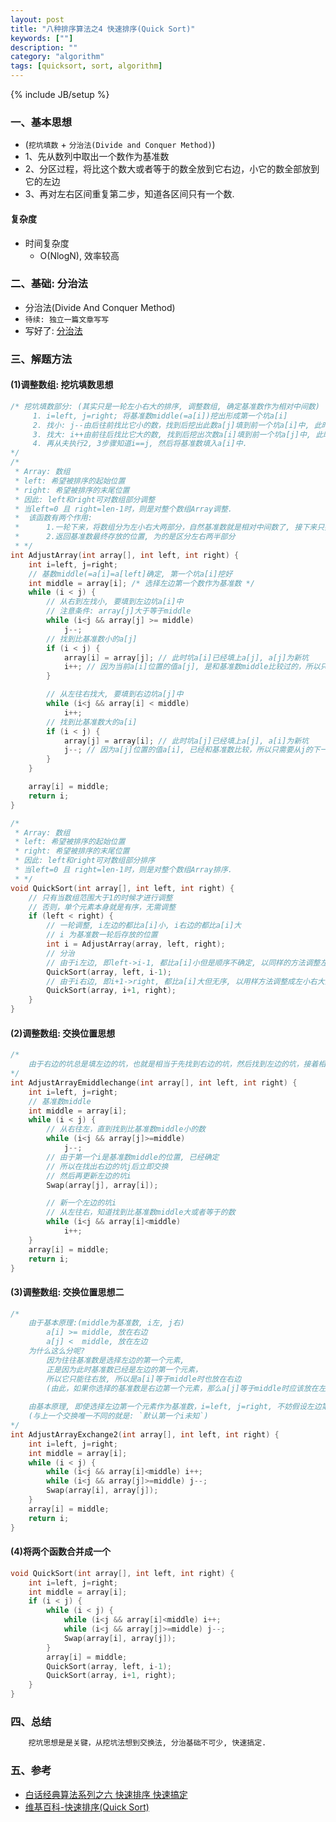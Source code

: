 ```yaml
---
layout: post
title: "八种排序算法之4 快速排序(Quick Sort)"
keywords: [""]
description: ""
category: "algorithm"
tags: [quicksort, sort, algorithm]
---
```

{% include JB/setup %}

### 一、基本思想
* (`挖坑填数` + `分治法(Divide and Conquer Method)`)
* 1、先从数列中取出一个数作为基准数
* 2、分区过程，将比这个数大或者等于的数全放到它右边，小它的数全部放到它的左边
* 3、再对左右区间重复第二步，知道各区间只有一个数.

#### 复杂度
* 时间复杂度
    * O(NlogN), 效率较高

### 二、基础: 分治法
* 分治法(Divide And Conquer Method)
* `待续: 独立一篇文章写写`
* 写好了: [分治法]({{site.url}}/2015/10/08/divide-and-conquer-method.html)

### 三、解题方法

#### (1)调整数组: 挖坑填数思想

```c
/* 挖坑填数部分: (其实只是一轮左小右大的排序, 调整数组, 确定基准数作为相对中间数)
     1. i=left, j=right; 将基准数middle(=a[i])挖出形成第一个坑a[i]
     2. 找小: j--由后往前找比它小的数，找到后挖出此数a[j]填到前一个坑a[i]中, 此时新坑是a[j];
     3. 找大: i++由前往后找比它大的数, 找到后挖出次数a[i]填到前一个坑a[j]中, 此时新坑是a[i];
     4. 再从夫执行2, 3步骤知道i==j, 然后将基准数填入a[i]中.
*/
/*
 * Array: 数组
 * left: 希望被排序的起始位置
 * right: 希望被排序的末尾位置
 * 因此: left和right可对数组部分调整
 * 当left=0 且 right=len-1时，则是对整个数组Array调整.
 *  该函数有两个作用:
 *      1.一轮下来，将数组分为左小右大两部分，自然基准数就是相对中间数了, 接下来只要分别对左右两半分别继续调整即可
 *      2.返回基准数最终存放的位置, 为的是区分左右两半部分
 * */
int AdjustArray(int array[], int left, int right) {
    int i=left, j=right;
    // 基数middle(=a[i]=a[left]确定, 第一个坑a[i]挖好
    int middle = array[i]; /* 选择左边第一个数作为基准数 */
    while (i < j) {
        // 从右到左找小, 要填到左边坑a[i]中
        // 注意条件: array[j]大于等于middle
        while (i<j && array[j] >= middle)
            j--;
        // 找到比基准数小的a[j]
        if (i < j) {
            array[i] = array[j]; // 此时坑a[i]已经填上a[j], a[j]为新坑
            i++; // 因为当前a[i]位置的值a[j], 是和基准数middle比较过的，所以只需要从i的下一位开始
        }

        // 从左往右找大, 要填到右边坑a[j]中
        while (i<j && array[i] < middle)
            i++;
        // 找到比基准数大的a[i]
        if (i < j) {
            array[j] = array[i]; // 此时坑a[j]已经填上a[j], a[i]为新坑
            j--; // 因为a[j]位置的值a[i], 已经和基准数比较，所以只需要从j的下一位开始
        }
    }

    array[i] = middle;
    return i;
}

/*
 * Array: 数组
 * left: 希望被排序的起始位置
 * right: 希望被排序的末尾位置
 * 因此: left和right可对数组部分排序
 * 当left=0 且 right=len-1时，则是对整个数组Array排序.
 * */
void QuickSort(int array[], int left, int right) {
    // 只有当数组范围大于1的时候才进行调整
    // 否则，单个元素本身就是有序，无需调整
    if (left < right) {
        // 一轮调整, i左边的都比a[i]小, i右边的都比a[i]大
        // i 为基准数一轮后存放的位置
        int i = AdjustArray(array, left, right);
        // 分治
        // 由于i左边, 即left->i-1, 都比a[i]小但是顺序不确定, 以同样的方法调整左小右大两部分,但缩小范围, 只左边
        QuickSort(array, left, i-1);
        // 由于i右边, 即i+1->right, 都比a[i]大但无序, 以用样方法调整成左小右大两部分,但范围只有右半部分
        QuickSort(array, i+1, right);
    }
}
```

#### (2)调整数组: 交换位置思想

```c
/*
    由于右边的坑总是填左边的坑，也就是相当于先找到右边的坑，然后找到左边的坑，接着相互交换位置，然后重复这一步即可
*/
int AdjustArrayEmiddlechange(int array[], int left, int right) {
    int i=left, j=right;
    // 基准数middle
    int middle = array[i];
    while (i < j) {
        // 从右往左，直到找到比基准数middle小的数
        while (i<j && array[j]>=middle) 
            j--;
        // 由于第一个i是基准数middle的位置, 已经确定
        // 所以在找出右边的坑j后立即交换
        // 然后再更新左边的坑i
        Swap(array[j], array[i]);

        // 新一个左边的坑i
        // 从左往右，知道找到比基准数middle大或者等于的数
        while (i<j && array[i]<middle) 
            i++;
    }
    array[i] = middle;
    return i;
}
```

#### (3)调整数组: 交换位置思想二

```c
/*
    由于基本原理:(middle为基准数, i左, j右)
        a[i] >= middle, 放在右边
        a[j] <  middle, 放在左边
    为什么这么分呢?
        因为往往基准数是选择左边的第一个元素, 
        正是因为此时基准数已经是左边的第一个元素，
        所以它只能往右放, 所以是a[i]等于middle时也放在右边
        (由此，如果你选择的基准数是右边第一个元素，那么a[j]等于middle时应该放在左边, 也即a[i]>middle, 放右边; a[j]<=middle放左边.)
    
    由基本原理, 即使选择左边第一个元素作为基准数，i=left, j=right, 不妨假设左边第一个元素并不知晓，只是从数组中选择了一个基准数, 然后从头开始，先找出左边的第一个坑i, 再找出右边的第一个坑j, 然后交换.
    (与上一个交换唯一不同的就是: `默认第一个i未知`)
*/
int AdjustArrayExchange2(int array[], int left, int right) {
    int i=left, j=right;
    int middle = array[i];
    while (i < j) {
        while (i<j && array[i]<middle) i++;
        while (i<j && array[j]>=middle) j--;
        Swap(array[i], array[j]);
    }
    array[i] = middle;
    return i;
}
```

#### (4)将两个函数合并成一个

```c
void QuickSort(int array[], int left, int right) {
    int i=left, j=right;
    int middle = array[i];
    if (i < j) {
        while (i < j) {
            while (i<j && array[i]<middle) i++;
            while (i<j && array[j]>=middle) j--;
            Swap(array[i], array[j]);
        }
        array[i] = middle;
        QuickSort(array, left, i-1);
        QuickSort(array, i+1, right);
    }
}
```

### 四、总结

```bash
    挖坑思想是是关键，从挖坑法想到交换法, 分治基础不可少, 快速搞定.
```

### 五、参考
* [白话经典算法系列之六 快速排序 快速搞定](http://blog.csdn.net/morewindows/article/details/6684558)
* [维基百科-快速排序(Quick Sort)](https://zh.wikipedia.org/wiki/快速排序)

